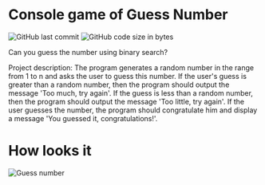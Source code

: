 # Console game of Guess Number
![GitHub last commit](https://img.shields.io/github/last-commit/ap7kj/guess_number)
![GitHub code size in bytes](https://img.shields.io/github/languages/code-size/ap7kj/guess_number)

Can you guess the number using binary search?

<p1>Project description: The program generates a random number in the range from 1 to n and asks the user to guess this number. If the user's guess is greater than a random number, then the program should output the message 'Too much, try again'. If the guess is less than a random number, then the program should output the message 'Too little, try again'. If the user guesses the number, the program should congratulate him and display a message 'You guessed it, congratulations!'.</p1>

# How looks it 

<img src="https://raw.githubusercontent.com/ap7kj/guess_number/main/guess_number/img/cover.jpg" alt="Guess number">
